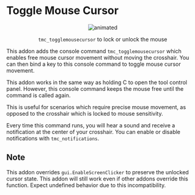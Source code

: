 # Toggle Mouse Cursor

<p align="center">
  <img src="./media/preview.gif" alt="animated">
</p>
<p align="center">
  <code>tmc_togglemousecursor</code> to lock or unlock the mouse
</p>

This addon adds the console command `tmc_togglemousecursor` which enables free mouse cursor movement without moving the crosshair. You can then bind a key to this console command to toggle mouse cursor movement.

This addon works in the same way as holding C to open the tool control panel. However, this console command keeps the mouse free until the command is called again.

This is useful for scenarios which require precise mouse movement, as opposed to the crosshair which is locked to mouse sensitivity. 

Every time this command runs, you will hear a sound and receive a notification at the center of your crosshair. You can enable or disable notifications with `tmc_notifications`.

## Note

This addon overrides `gui.EnableScreenClicker` to preserve the unlocked cursor state. This addon will still work even if other addons override this function. Expect undefined behavior due to this incompatibility.